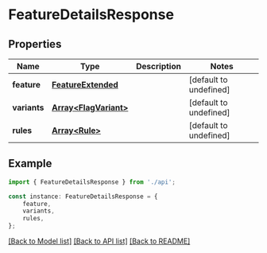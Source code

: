 # FeatureDetailsResponse


## Properties

Name | Type | Description | Notes
------------ | ------------- | ------------- | -------------
**feature** | [**FeatureExtended**](FeatureExtended.md) |  | [default to undefined]
**variants** | [**Array&lt;FlagVariant&gt;**](FlagVariant.md) |  | [default to undefined]
**rules** | [**Array&lt;Rule&gt;**](Rule.md) |  | [default to undefined]

## Example

```typescript
import { FeatureDetailsResponse } from './api';

const instance: FeatureDetailsResponse = {
    feature,
    variants,
    rules,
};
```

[[Back to Model list]](../README.md#documentation-for-models) [[Back to API list]](../README.md#documentation-for-api-endpoints) [[Back to README]](../README.md)
